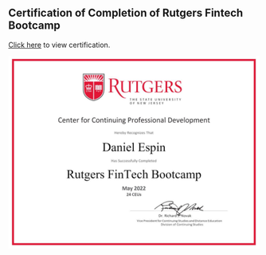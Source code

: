 ## Certification of Completion of Rutgers Fintech Bootcamp

[Click here](https://github.com/DanEspin0821/Rutgers_BootCamp_Certification/blob/main/Rutgers%20FinTech%20Cert%20-%20Espin.pdf) to view certification.

![alt text](https://github.com/DanEspin0821/Rutgers_BootCamp_Certification/blob/main/Capture.JPG)
